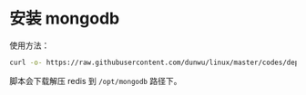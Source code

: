 # 安装 mongodb

使用方法：

```sh
curl -o- https://raw.githubusercontent.com/dunwu/linux/master/codes/deploy/tool/mongodb/install-mongodb.sh | bash
```

脚本会下载解压 redis 到 `/opt/mongodb` 路径下。
